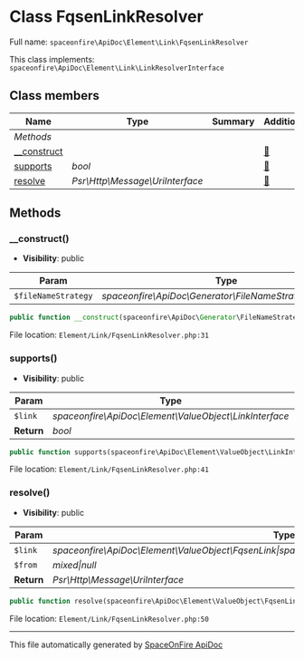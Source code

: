 # Class FqsenLinkResolver

Full name: `spaceonfire\ApiDoc\Element\Link\FqsenLinkResolver`

This class implements: `spaceonfire\ApiDoc\Element\Link\LinkResolverInterface`

## Class members

| Name                                                                          | Type                            | Summary | Additional                   |
| ----------------------------------------------------------------------------- | ------------------------------- | ------- | ---------------------------- |
| _Methods_                                                                     |                                 |         |                              |
| [\_\_construct](#spaceonfire_apidoc_element_link_fqsenlinkresolver_construct) |                                 |         | [📢](# "Visibility: public") |
| [supports](#spaceonfire_apidoc_element_link_fqsenlinkresolver_supports)       | _bool_                          |         | [📢](# "Visibility: public") |
| [resolve](#spaceonfire_apidoc_element_link_fqsenlinkresolver_resolve)         | _Psr\Http\Message\UriInterface_ |         | [📢](# "Visibility: public") |

## Methods

<a name="spaceonfire_apidoc_element_link_fqsenlinkresolver_construct"></a>

### \_\_construct()

-   **Visibility**: public

| Param               | Type                                                     | Reference | Description |
| ------------------- | -------------------------------------------------------- | --------- | ----------- |
| `$fileNameStrategy` | _spaceonfire\ApiDoc\Generator\FileNameStrategyInterface_ | No        |             |

```php
public function __construct(spaceonfire\ApiDoc\Generator\FileNameStrategyInterface $fileNameStrategy)
```

File location: `Element/Link/FqsenLinkResolver.php:31`

<a name="spaceonfire_apidoc_element_link_fqsenlinkresolver_supports"></a>

### supports()

-   **Visibility**: public

| Param      | Type                                                   | Reference | Description |
| ---------- | ------------------------------------------------------ | --------- | ----------- |
| `$link`    | _spaceonfire\ApiDoc\Element\ValueObject\LinkInterface_ | No        |             |
| **Return** | _bool_                                                 |           |             |

```php
public function supports(spaceonfire\ApiDoc\Element\ValueObject\LinkInterface $link): bool
```

File location: `Element/Link/FqsenLinkResolver.php:41`

<a name="spaceonfire_apidoc_element_link_fqsenlinkresolver_resolve"></a>

### resolve()

-   **Visibility**: public

| Param      | Type                                                                                                         | Reference | Description |
| ---------- | ------------------------------------------------------------------------------------------------------------ | --------- | ----------- |
| `$link`    | _spaceonfire\ApiDoc\Element\ValueObject\FqsenLink&#124;spaceonfire\ApiDoc\Element\ValueObject\LinkInterface_ | No        |             |
| `$from`    | _mixed&#124;null_                                                                                            | No        |             |
| **Return** | _Psr\Http\Message\UriInterface_                                                                              |           |             |

```php
public function resolve(spaceonfire\ApiDoc\Element\ValueObject\FqsenLink|spaceonfire\ApiDoc\Element\ValueObject\LinkInterface $link, mixed|null $from = null): Psr\Http\Message\UriInterface
```

File location: `Element/Link/FqsenLinkResolver.php:50`

---

This file automatically generated by [SpaceOnFire ApiDoc](https://github.com/spaceonfire/apidoc)
